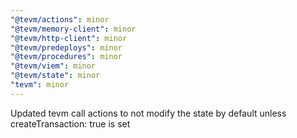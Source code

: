 ```yaml
---
"@tevm/actions": minor
"@tevm/memory-client": minor
"@tevm/http-client": minor
"@tevm/predeploys": minor
"@tevm/procedures": minor
"@tevm/viem": minor
"@tevm/state": minor
"tevm": minor
---
```


Updated tevm call actions to not modify the state by default unless createTransaction: true is set
